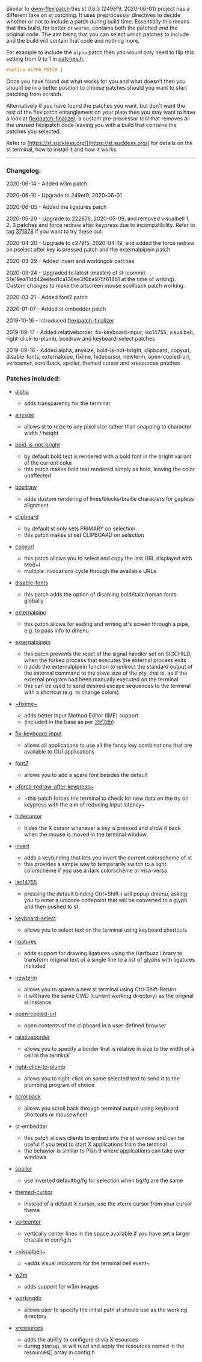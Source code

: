 Similar to [dwm-flexipatch](https://github.com/bakkeby/dwm-flexipatch) this st 0.8.3 (249ef9, 2020-06-01) project has a different take on st patching. It uses preprocessor directives to decide whether or not to include a patch during build time. Essentially this means that this build, for better or worse, contains both the patched _and_ the original code. The aim being that you can select which patches to include and the build will contain that code and nothing more.

For example to include the `alpha` patch then you would only need to flip this setting from 0 to 1 in [patches.h](https://github.com/bakkeby/st-flexipatch/blob/master/patches.def.h):
```c
#define ALPHA_PATCH 1
```

Once you have found out what works for you and what doesn't then you should be in a better position to choose patches should you want to start patching from scratch.

Alternatively if you have found the patches you want, but don't want the rest of the flexipatch entanglement on your plate then you may want to have a look at [flexipatch-finalizer](https://github.com/bakkeby/flexipatch-finalizer); a custom pre-processor tool that removes all the unused flexipatch code leaving you with a build that contains the patches you selected.

Refer to [https://st.suckless.org/](https://st.suckless.org/) for details on the st terminal, how to install it and how it works.

---

### Changelog:

2020-06-14 - Added w3m patch

2020-06-10 - Upgrade to 249ef9, 2020-06-01

2020-06-05 - Added the ligatures patch

2020-05-20 - Upgrade to 222876, 2020-05-09, and removed visualbell 1, 2, 3 patches and force redraw after keypress due to incompatibility. Refer to tag [371878](https://github.com/bakkeby/st-flexipatch/tree/371878) if you want to try these out.

2020-04-20 - Upgrade to c279f5, 2020-04-19, and added the force redraw on pselect after key is pressed patch and the externalpipein patch

2020-03-29 - Added invert and workingdir patches

2020-03-24 - Upgraded to latest (master) of st (commit 51e19ea11dd42eefed1ca136ee3f6be975f618b1 at the time of writing). Custom changes to make the altscreen mouse scollback patch working.

2020-03-21 - Added font2 patch

2020-01-07 - Added st embedder patch

2019-10-16 - Introduced [flexipatch-finalizer](https://github.com/bakkeby/flexipatch-finalizer)

2019-09-17 - Added relativeborder, fix-keyboard-input, iso14755, visualbell, right-click-to-plumb, boxdraw and keyboard-select patches

2019-09-16 - Added alpha, anysize, bold-is-not-bright, clipboard, copyurl, disable-fonts, externalpipe, fixime, hidecursor, newterm, open-copied-url, vertcenter, scrollback, spoiler, themed cursor and xresources patches

### Patches included:

   - [alpha](https://st.suckless.org/patches/alpha/)
      - adds transparency for the terminal

   - [anysize](https://st.suckless.org/patches/anysize/)
      - allows st to reize to any pixel size rather than snapping to character width / height

   - [bold-is-not-bright](https://st.suckless.org/patches/bold-is-not-bright/)
      - by default bold text is rendered with a bold font in the bright variant of the current color
      - this patch makes bold text rendered simply as bold, leaving the color unaffected

   - [boxdraw](https://st.suckless.org/patches/boxdraw/)
      - adds dustom rendering of lines/blocks/braille characters for gapless alignment

   - [clipboard](https://st.suckless.org/patches/clipboard/)
      - by default st only sets PRIMARY on selection
      - this patch makes st set CLIPBOARD on selection

   - [copyurl](https://st.suckless.org/patches/copyurl/)
      - this patch allows you to select and copy the last URL displayed with Mod+l
      - multiple invocations cycle through the available URLs

   - [disable-fonts](https://st.suckless.org/patches/disable_bold_italic_fonts/)
      - this patch adds the option of disabling bold/italic/roman fonts globally

   - [externalpipe](https://st.suckless.org/patches/externalpipe/)
      - this patch allows for eading and writing st's screen through a pipe, e.g. to pass info to dmenu

   - [externalpipein](https://lists.suckless.org/hackers/2004/17218.html)
      - this patch prevents the reset of the signal handler set on SIGCHILD, when the forked process that executes the external process exits
      - it adds the externalpipein function to redirect the standard output of the external command to the slave size of the pty, that is, as if the external program had been manually executed on the terminal
      - this can be used to send desired escape sequences to the terminal with a shortcut (e.g. to change colors)

   - [~fixime~](https://st.suckless.org/patches/fix_ime/)
      - adds better Input Method Editor (IME) support
      - (included in the base as per [35f7db](https://git.suckless.org/st/commit/e85b6b64660214121164ea97fb098eaa4935f7db.html))

   - [fix-keyboard-input](https://st.suckless.org/patches/fix_keyboard_input/)
      - allows cli applications to use all the fancy key combinations that are available to GUI applications

   - [font2](https://st.suckless.org/patches/font2/)
      - allows you to add a spare font besides the default

   - [~force-redraw-after-keypress~](https://lists.suckless.org/hackers/2004/17221.html)
      - ~this patch forces the terminal to check for new data on the tty on keypress with the aim of reducing input latency~

   - [hidecursor](https://st.suckless.org/patches/hidecursor/)
      - hides the X cursor whenever a key is pressed and show it back when the mouse is moved in the terminal window

   - [invert](https://st.suckless.org/patches/invert/)
      - adds a keybinding that lets you invert the current colorscheme of st
      - this provides a simple way to temporarily switch to a light colorscheme if you use a dark colorscheme or visa-versa

   - [iso14755](https://st.suckless.org/patches/iso14755/)
      - pressing the default binding Ctrl+Shift-i will popup dmenu, asking you to enter a unicode codepoint that will be converted to a glyph and then pushed to st

   - [keyboard-select](https://st.suckless.org/patches/keyboard_select/)
      - allows you to select text on the terminal using keyboard shortcuts

   - [ligatures](https://st.suckless.org/patches/ligatures/)
      - adds support for drawing ligatures using the Harfbuzz library to transform original text of a single line to a list of glyphs with ligatures included

   - [newterm](https://st.suckless.org/patches/newterm/)
      - allows you to spawn a new st terminal using Ctrl-Shift-Return
      - it will have the same CWD (current working directory) as the original st instance

   - [open-copied-url](https://st.suckless.org/patches/open_copied_url/)
      - open contents of the clipboard in a user-defined browser

   - [relativeborder](https://st.suckless.org/patches/relativeborder/)
      - allows you to specify a border that is relative in size to the width of a cell in the terminal

   - [right-click-to-plumb](https://st.suckless.org/patches/right_click_to_plumb/)
      - allows you to right-click on some selected text to send it to the plumbing program of choice

   - [scrollback](https://st.suckless.org/patches/scrollback/)
      - allows you scroll back through terminal output using keyboard shortcuts or mousewheel

   - st-embedder
      - this patch allows clients to embed into the st window and can be useful if you tend to start X applications from the terminal
      - the behavior is similar to Plan 9 where applications can take over windows

   - [spoiler](https://st.suckless.org/patches/spoiler/)
      - use inverted defaultbg/fg for selection when bg/fg are the same

   - [themed-cursor](https://st.suckless.org/patches/themed_cursor/)
      - instead of a default X cursor, use the xterm cursor from your cursor theme

   - [vertcenter](https://st.suckless.org/patches/vertcenter/)
      - vertically center lines in the space available if you have set a larger chscale in config.h

   - [~visualbell~](https://st.suckless.org/patches/visualbell/)
      - ~adds visual indicators for the terminal bell event~

   - [w3m](https://st.suckless.org/patches/w3m/)
      - adds support for w3m images

   - [workingdir](https://st.suckless.org/patches/workingdir/)
      - allows user to specify the initial path st should use as the working directory

   - [xresources](https://st.suckless.org/patches/xresources/)
      - adds the ability to configure st via Xresources
      - during startup, st will read and apply the resources named in the resources[] array in config.h
